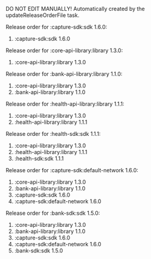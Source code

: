 DO NOT EDIT MANUALLY!
Automatically created by the updateReleaseOrderFile task.

Release order for :capture-sdk:sdk 1.6.0:
 1. :capture-sdk:sdk 1.6.0

Release order for :core-api-library:library 1.3.0:
 1. :core-api-library:library 1.3.0

Release order for :bank-api-library:library 1.1.0:
 1. :core-api-library:library 1.3.0
 2. :bank-api-library:library 1.1.0

Release order for :health-api-library:library 1.1.1:
 1. :core-api-library:library 1.3.0
 2. :health-api-library:library 1.1.1

Release order for :health-sdk:sdk 1.1.1:
 1. :core-api-library:library 1.3.0
 2. :health-api-library:library 1.1.1
 3. :health-sdk:sdk 1.1.1

Release order for :capture-sdk:default-network 1.6.0:
 1. :core-api-library:library 1.3.0
 2. :bank-api-library:library 1.1.0
 3. :capture-sdk:sdk 1.6.0
 4. :capture-sdk:default-network 1.6.0

Release order for :bank-sdk:sdk 1.5.0:
 1. :core-api-library:library 1.3.0
 2. :bank-api-library:library 1.1.0
 3. :capture-sdk:sdk 1.6.0
 4. :capture-sdk:default-network 1.6.0
 5. :bank-sdk:sdk 1.5.0


